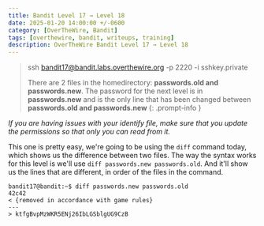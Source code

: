 ```yaml
---
title: Bandit Level 17 → Level 18
date: 2025-01-20 14:00:00 +/-0600
category: [OverTheWire, Bandit]
tags: [overthewire, bandit, writeups, training]
description: OverTheWire Bandit Level 17 → Level 18
---
```


> ssh bandit17@bandit.labs.overthewire.org -p 2220 -i sshkey.private 
>  
>  There are 2 files in the homedirectory: **passwords.old and passwords.new**. The password for the next level is in **passwords.new** and is the only line that has been changed between **passwords.old and passwords.new**
{: .prompt-info }

*If you are having issues with your identify file, make sure that you update the permissions so that only you can read from it.*

This one is pretty easy, we're going to be using the `diff` command today, which shows us the difference between two files. The way the syntax works for this level is we'll use `diff passwords.new passwords.old`. And it'll show us the lines that are different, in order of the files in the command.

```terminal
bandit17@bandit:~$ diff passwords.new passwords.old 
42c42
< {removed in accordance with game rules}
---
> ktfgBvpMzWKR5ENj26IbLGSblgUG9CzB
```
